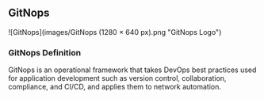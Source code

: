 ## GitNops
![GitNops](images/GitNops (1280 × 640 px).png "GitNops Logo")

### GitNops Definition
GitNops is an operational framework that takes DevOps best practices used for application development such as version control, collaboration, compliance, and CI/CD, and applies them to network automation.
